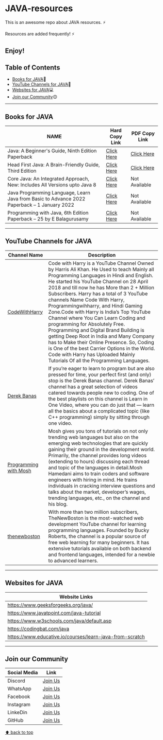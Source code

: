 # JAVA-resources

This is an awesome repo about JAVA resources. ⚡

Resources are added frequently! ⚡

Enjoy!
---
## Table of Contents
- [Books for JAVA](#books-for-JAVA):blue_book:
- [YouTube Channels for JAVA](#youtube-channels-for-JAVA):incoming_envelope:
- [Websites for JAVA](#websites-for-JAVA):computer:
- [Join our Community](#join-our-community):blush:
---
## Books for JAVA
| NAME | Hard Copy Link | PDF Copy Link |
| ---- | -------------- | ------------- |
| Java: A Beginner's Guide, Ninth Edition Paperback | [Click Here](https://amzn.eu/d/0LkTVWx) | [Click Here](https://www.pdfdrive.com/java-a-beginners-guide-eighth-edition-d185753177.html) |
| Head First Java: A Brain-Friendly Guide, Third Edition | [Click Here](https://amzn.eu/d/5Qsnuf0) | [Click Here](https://www.pdfdrive.com/head-first-java-d175339683.html) |
| Core Java: An Integrated Approach, New: Includes All Versions upto Java 8 | [Click Here](https://amzn.eu/d/1DPm3IC) | Not Available |
| Java Programming Language, Learn Java from Basic to Advance 2022 Paperback – 1 January 2022  | [Click Here](https://amzn.eu/d/8Y81syT) | Not Available |
| Programming with Java, 6th Edition Paperback – 25 by E Balagurusamy | [Click Here](https://amzn.eu/d/019Jhja) | Not Available |
---
## YouTube Channels for JAVA
| Channel Name | Description |
| ------------ | ----------- |
| [CodeWithHarry](https://www.youtube.com/@CodeWithHarry) | Code with Harry is a YouTube Channel Owned by Harris Ali Khan. He Used to teach Mainly all Programming Languages in Hindi and English. He started his YouTube Channel on 28 April 2018 and till now he has More than 2 + Million Subscribers. Harry has a total of 3 YouTube channels Name Code With Harry, Programmingwihharry, and Hindi Gaming Zone.Code with Harry is India’s Top YouTube Channel where You Can Learn Coding and programming for Absolutely Free. Programming and Digital Brand Building is getting Deep Root in India and Many Company has to Make their Online Presence. So, Coding is One of the best Carrier Options in the World. Code with Harry has Uploaded Mainly Tutorials Of all the Programming Languages. |
| [Derek Banas](https://www.youtube.com/@derekbanas) | If you’re eager to learn to program but are also pressed for time, your perfect first (and only) stop is the Derek Banas channel. Derek Banas’ channel has a great selection of videos catered towards people new to coding. One of the best playlists on this channel is Learn in One Video, where you can do just that — learn all the basics about a complicated topic (like C++ programming) simply by sitting through one video.  |
| [Programming with Mosh](https://www.youtube.com/@programmingwithmosh) | Mosh gives you tons of tutorials on not only trending web languages but also on the emerging web technologies that are quickly gaining their ground in the development world. Primarily, the channel provides long videos (extending to hours) discussing each thread and topic of the languages in detail.Mosh Hamedani aims to train coders and software engineers with hiring in mind. He trains individuals in cracking interview questions and talks about the market, developer’s wages, trending languages, etc., on the channel and his blog. |
| [thenewboston](https://www.youtube.com/@thenewboston) | With more than two million subscribers, TheNewBoston is the most-watched web development YouTube channel for learning programming languages. Founded by Bucky Roberts, the channel is a popular source of free web learning for many beginners. It has extensive tutorials available on both backend and frontend languages, intended for a newbie to advanced learners. |
---
## Websites for JAVA
| Website Links |
| ------------- |
| https://www.geeksforgeeks.org/java/ |
| https://www.javatpoint.com/java-tutorial |
| https://www.w3schools.com/java/default.asp |
| https://codingbat.com/java |
| https://www.educative.io/courses/learn-java-from-scratch |
---
## Join our Community
| Social Media | Link |
| ------------ | ---- |
| Discord | [Join Us](https://discord.gg/j2cMDF6Dtx) |
| WhatsApp | [Join Us](https://chat.whatsapp.com/Km6AX9di04ZLIpFEcXTiNK) |
| Facebook | [Join Us](https://www.facebook.com/profile.php?id=100088472180461) |
| Instagram | [Join Us](https://www.instagram.com/resourciocommunity22/) |
| LinkeDin | [Join Us](https://www.linkedin.com/in/resourcio-community22/) |
| GitHub | [Join Us](https://github.com/Resourcio-Community) |

[⬆ back to top](#table-of-contents)
